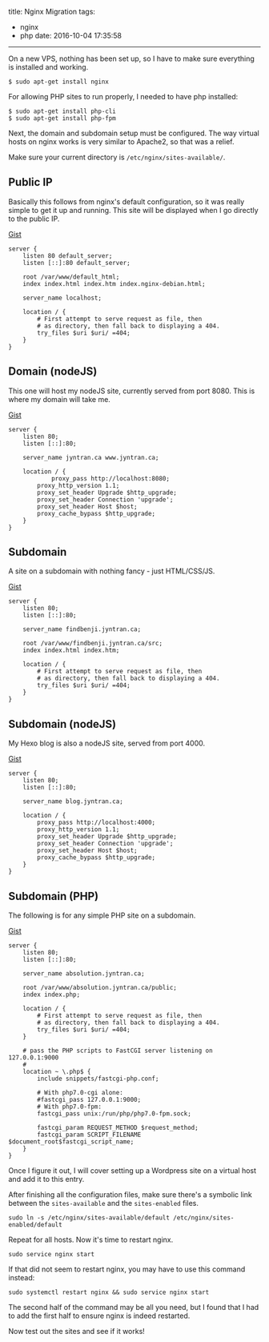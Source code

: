 title: Nginx Migration
tags:
  - nginx
  - php
date: 2016-10-04 17:35:58
---

On a new VPS, nothing has been set up, so I have to make sure everything is installed and working.

    $ sudo apt-get install nginx

For allowing PHP sites to run properly, I needed to have php installed:

    $ sudo apt-get install php-cli
    $ sudo apt-get install php-fpm

Next, the domain and subdomain setup must be configured. The way virtual hosts on nginx works is very similar to Apache2, so that was a relief.

Make sure your current directory is `/etc/nginx/sites-available/`.

## Public IP

Basically this follows from nginx's default configuration, so it was really simple to get it up and running. This site will be displayed when I go directly to the public IP.

[Gist](https://gist.github.com/jyntran/cce000b3a673dba1f88396c5538fb3ea)

    server {
        listen 80 default_server;
        listen [::]:80 default_server;

        root /var/www/default_html;
        index index.html index.htm index.nginx-debian.html;

        server_name localhost;

        location / {
            # First attempt to serve request as file, then
            # as directory, then fall back to displaying a 404.
            try_files $uri $uri/ =404;
        }
    }

## Domain (nodeJS)

This one will host my nodeJS site, currently served from port 8080. This is where my domain will take me.

[Gist](https://gist.github.com/jyntran/f5fbf268b3c07dbcd5e63797ba662790)

    server {
    	listen 80;
    	listen [::]:80;

    	server_name jyntran.ca www.jyntran.ca;

    	location / {
        		proxy_pass http://localhost:8080;
    		proxy_http_version 1.1;
    		proxy_set_header Upgrade $http_upgrade;
    		proxy_set_header Connection 'upgrade';
    		proxy_set_header Host $host;
    		proxy_cache_bypass $http_upgrade;
    	}
    }

## Subdomain

A site on a subdomain with nothing fancy - just HTML/CSS/JS.

[Gist](https://gist.github.com/jyntran/bf1b342eebe99124f1aebc37c1c8da4d)

    server {
    	listen 80;
    	listen [::]:80;

    	server_name findbenji.jyntran.ca;

    	root /var/www/findbenji.jyntran.ca/src;
    	index index.html index.htm;

    	location / {
    		# First attempt to serve request as file, then
    		# as directory, then fall back to displaying a 404.
    		try_files $uri $uri/ =404;
    	}
    }

## Subdomain (nodeJS)

My Hexo blog is also a nodeJS site, served from port 4000.

[Gist](https://gist.github.com/jyntran/031f5a275e6f0ba9e82920f0e3a8eb40)

    server {
    	listen 80;
    	listen [::]:80;

    	server_name blog.jyntran.ca;

    	location / {
    		proxy_pass http://localhost:4000;
    		proxy_http_version 1.1;
    		proxy_set_header Upgrade $http_upgrade;
    		proxy_set_header Connection 'upgrade';
    		proxy_set_header Host $host;
    		proxy_cache_bypass $http_upgrade;
    	}
    }

## Subdomain (PHP)

The following is for any simple PHP site on a subdomain.

[Gist](https://gist.github.com/jyntran/aaef37bb4c2290dad0a7f91820307890)

    server {
    	listen 80;
    	listen [::]:80;

    	server_name absolution.jyntran.ca;

    	root /var/www/absolution.jyntran.ca/public;
    	index index.php;

    	location / {
    		# First attempt to serve request as file, then
    		# as directory, then fall back to displaying a 404.
    		try_files $uri $uri/ =404;
    	}

    	# pass the PHP scripts to FastCGI server listening on 127.0.0.1:9000
    	#
    	location ~ \.php$ {
    		include snippets/fastcgi-php.conf;

    		# With php7.0-cgi alone:
    		#fastcgi_pass 127.0.0.1:9000;
    		# With php7.0-fpm:
    		fastcgi_pass unix:/run/php/php7.0-fpm.sock;

    		fastcgi_param REQUEST_METHOD $request_method;
    		fastcgi_param SCRIPT_FILENAME $document_root$fastcgi_script_name;
    	}
    }

Once I figure it out, I will cover setting up a Wordpress site on a virtual host and add it to this entry.

After finishing all the configuration files, make sure there's a symbolic link between the `sites-available` and the `sites-enabled` files.

    sudo ln -s /etc/nginx/sites-available/default /etc/nginx/sites-enabled/default

Repeat for all hosts. Now it's time to restart nginx.

    sudo service nginx start

If that did not seem to restart nginx, you may have to use this command instead:

    sudo systemctl restart nginx && sudo service nginx start

The second half of the command may be all you need, but I found that I had to add the first half to ensure nginx is indeed restarted.

Now test out the sites and see if it works!
